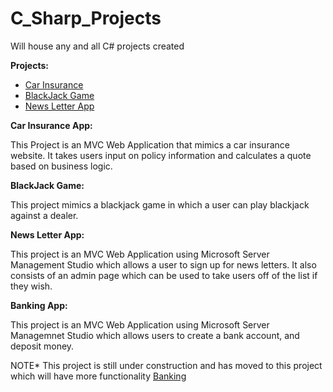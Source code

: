 # C_Sharp_Projects
Will house any and all C# projects created


**Projects:**

- [Car Insurance](https://github.com/maty714/C_Sharp_Projects/tree/main/Basic_C%23_Projects/CarInsurance1/CarInsurance)
- [BlackJack Game](https://github.com/maty714/C_Sharp_Projects/tree/main/Basic_C%23_Projects/BlackJack_App/Black_Jack)
- [News Letter App](https://github.com/maty714/C_Sharp_Projects/tree/main/Basic_C%23_Projects/NewsLetter/NewsLetter)


**Car Insurance App:**

This Project is an MVC Web Application that mimics a car insurance website. It takes users input on policy information and calculates a quote based on business logic.

**BlackJack Game:** 

This project mimics a blackjack game in which a user can play blackjack against a dealer.

**News Letter App:**

This project is an MVC Web Application using Microsoft Server Management Studio which allows a user to sign up for news letters. It also consists of an admin page which can be used to take users off of the list if they wish.

**Banking App:**

This project is an MVC Web Application using Microsoft Server Managemnet Studio which allows users to create a bank account, and deposit money.

NOTE* This project is still under construction and has moved to this project which will have more functionality [Banking](https://github.com/maty714/C_Sharp_Projects/tree/main/Basic_C%23_Projects/Bank/Banking)
